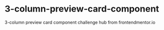# 3-column-preview-card-component
3-column preview card component challenge hub from frontendmentor.io 
